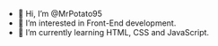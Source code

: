 - 👋 Hi, I’m @MrPotato95
- 👀 I’m interested in Front-End development.
- 🌱 I’m currently learning HTML, CSS and JavaScript.
<!---
MrPotato95/MrPotato95 is a ✨ special ✨ repository because its `README.md` (this file) appears on your GitHub profile.
You can click the Preview link to take a look at your changes.
--->

